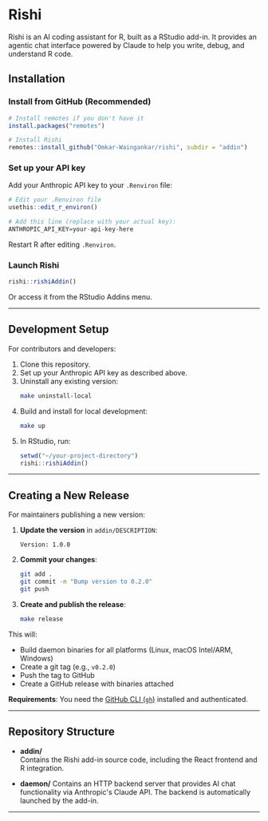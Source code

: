 # Rishi

Rishi is an AI coding assistant for R, built as a RStudio add-in. It provides an agentic chat interface powered by Claude to help you write, debug, and understand R code.

## Installation

### Install from GitHub (Recommended)

```r
# Install remotes if you don't have it
install.packages("remotes")

# Install Rishi
remotes::install_github("Omkar-Waingankar/rishi", subdir = "addin")
```

### Set up your API key

Add your Anthropic API key to your `.Renviron` file:

```r
# Edit your .Renviron file
usethis::edit_r_environ()

# Add this line (replace with your actual key):
ANTHROPIC_API_KEY=your-api-key-here
```

Restart R after editing `.Renviron`.

### Launch Rishi

```r
rishi::rishiAddin()
```

Or access it from the RStudio Addins menu.

---

## Development Setup

For contributors and developers:

1. Clone this repository.
2. Set up your Anthropic API key as described above.
3. Uninstall any existing version:
   ```bash
   make uninstall-local
   ```
4. Build and install for local development:
   ```bash
   make up
   ```
5. In RStudio, run:
   ```r
   setwd("~/your-project-directory")
   rishi::rishiAddin()
   ```

---

## Creating a New Release

For maintainers publishing a new version:

1. **Update the version** in `addin/DESCRIPTION`:
   ```
   Version: 1.0.0
   ```

2. **Commit your changes**:
   ```bash
   git add .
   git commit -m "Bump version to 0.2.0"
   git push
   ```

3. **Create and publish the release**:
   ```bash
   make release
   ```

This will:
- Build daemon binaries for all platforms (Linux, macOS Intel/ARM, Windows)
- Create a git tag (e.g., `v0.2.0`)
- Push the tag to GitHub
- Create a GitHub release with binaries attached

**Requirements**: You need the [GitHub CLI (`gh`)](https://cli.github.com/) installed and authenticated.

---

## Repository Structure

- **addin/**  
  Contains the Rishi add-in source code, including the React frontend and R integration.

- **daemon/**
  Contains an HTTP backend server that provides AI chat functionality via Anthropic's Claude API. The backend is automatically launched by the add-in.

---
